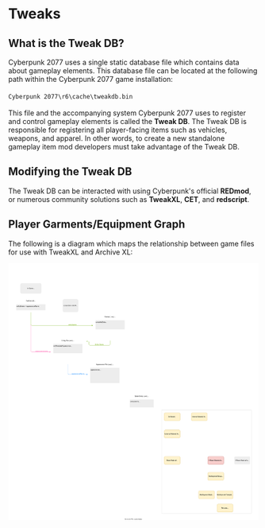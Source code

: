 # Tweaks

## What is the Tweak DB?

Cyberpunk 2077 uses a single static database file which contains data about gameplay elements. This database file can be located at the following path within the Cyberpunk 2077 game installation:\
\
`Cyberpunk 2077\r6\cache\tweakdb.bin`\
\
This file and the accompanying system Cyberpunk 2077 uses to register and control gameplay elements is called the **Tweak DB**. The Tweak DB is responsible for registering all player-facing items such as vehicles, weapons, and apparel. In other words, to create a new standalone gameplay item mod developers must take advantage of the Tweak DB.

## Modifying the Tweak DB

The Tweak DB can be interacted with using Cyberpunk's official **REDmod**, or numerous community solutions such as **TweakXL**, **CET**, and **redscript**.

## Player Garments/Equipment Graph





The following is a diagram which maps the relationship between game files for use with TweakXL and Archive XL:

![](<../.gitbook/assets/Cyberpunk 2077 TweakXL+ArchiveXL Pipeline.drawio.svg>)
